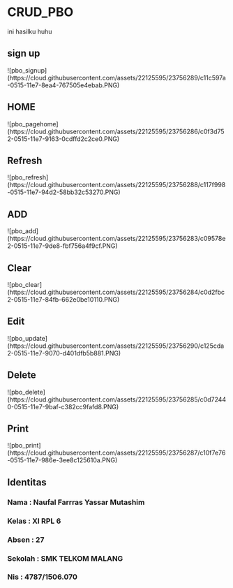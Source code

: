 # CRUD_PBO
ini hasilku huhu

<h2> sign up </h2>
![pbo_signup](https://cloud.githubusercontent.com/assets/22125595/23756289/c11c597a-0515-11e7-8ea4-767505e4ebab.PNG)

<h2> HOME </h2>
![pbo_pagehome](https://cloud.githubusercontent.com/assets/22125595/23756286/c0f3d752-0515-11e7-9163-0cdffd2c2ce0.PNG)

<h2> Refresh </h2>
![pbo_refresh](https://cloud.githubusercontent.com/assets/22125595/23756288/c117f998-0515-11e7-94d2-58bb32c53270.PNG)

<h2> ADD </h2>
![pbo_add](https://cloud.githubusercontent.com/assets/22125595/23756283/c09578e2-0515-11e7-9de8-fbf756a4f9cf.PNG)


<h2> Clear </h2>
![pbo_clear](https://cloud.githubusercontent.com/assets/22125595/23756284/c0d2fbc2-0515-11e7-84fb-662e0be10110.PNG)

<h2> Edit </h2>
![pbo_update](https://cloud.githubusercontent.com/assets/22125595/23756290/c125cda2-0515-11e7-9070-d401dfb5b881.PNG)

<h2> Delete </h2>
![pbo_delete](https://cloud.githubusercontent.com/assets/22125595/23756285/c0d72440-0515-11e7-9baf-c382cc9fafd8.PNG)

<h2> Print </h2>
![pbo_print](https://cloud.githubusercontent.com/assets/22125595/23756287/c10f7e76-0515-11e7-986e-3ee8c125610a.PNG)

<h2> Identitas </h2>
<h3> Nama     : Naufal Farrras Yassar Mutashim </h3>
<h3> Kelas    : XI RPL 6 </h3>
<h3> Absen    : 27 </h3>
<h3> Sekolah  : SMK TELKOM MALANG </h3>
<h3> Nis      : 4787/1506.070 </h3>
